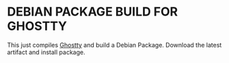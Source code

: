 # DEBIAN PACKAGE BUILD FOR GHOSTTY

This just compiles [Ghostty](https://github.com/ghostty-org/ghostty) and build a Debian Package.
Download the latest artifact and install package.

